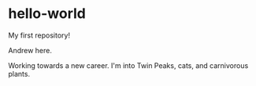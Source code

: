 # hello-world
My first repository!

Andrew here. 

Working towards a new career. I'm into Twin Peaks, cats, and carnivorous plants.
